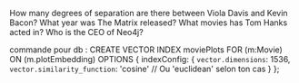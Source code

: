 How many degrees of separation are there between Viola Davis and Kevin Bacon?
What year was The Matrix released?
What movies has Tom Hanks acted in?
Who is the CEO of Neo4j?


commande pour db :
CREATE VECTOR INDEX moviePlots FOR (m:Movie) ON (m.plotEmbedding)
OPTIONS {
  indexConfig: {
    `vector.dimensions`: 1536,  
    `vector.similarity_function`: 'cosine'  // Ou 'euclidean' selon ton cas
  }
};
